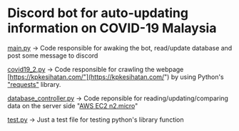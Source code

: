 # Discord bot for auto-updating information on COVID-19 Malaysia

[main.py](https://github.com/Nkzlxs/mrslollipop/blob/master/main.py) -> Code responsible for awaking the bot, read/update database and post some message to discord

[covid19_2.py](https://github.com/Nkzlxs/mrslollipop/blob/master/covid19_2.py) -> Code responsible for crawling the webpage [https://kpkesihatan.com/"](https://kpkesihatan.com/") by using Python's ["requests"](https://requests.readthedocs.io/en/master/#) library.

[database_controller.py](https://github.com/Nkzlxs/mrslollipop/blob/master/database_controller.py) -> Code reponsible for reading/updating/comparing data on the server side "[AWS EC2 n2.micro](https://aws.amazon.com/free/?all-free-tier.sort-by=item.additionalFields.SortRank&all-free-tier.sort-order=asc&all-free-tier.q=ec2&all-free-tier.q_operator=AND)"

[test.py](https://github.com/Nkzlxs/mrslollipop/blob/master/test.py) -> Just a test file for testing python's library function